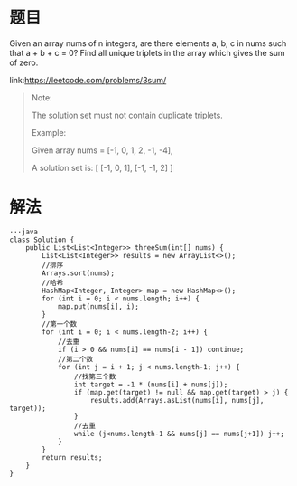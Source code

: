# 题目
Given an array nums of n integers, are there elements a, b, c in nums such that a + b + c = 0? Find all unique triplets in the array which gives the sum of zero.

link:https://leetcode.com/problems/3sum/

> 
> Note:
> 
> The solution set must not contain duplicate triplets.
> 
> Example:
> 
> Given array nums = [-1, 0, 1, 2, -1, -4],
> 
> A solution set is:
> [
>   [-1, 0, 1],
>   [-1, -1, 2]
> ]

# 解法
	···java
    class Solution {
	    public List<List<Integer>> threeSum(int[] nums) {
	        List<List<Integer>> results = new ArrayList<>();
	        //排序
	        Arrays.sort(nums);
	        //哈希
	        HashMap<Integer, Integer> map = new HashMap<>();
	        for (int i = 0; i < nums.length; i++) {
	            map.put(nums[i], i);
	        }
	        //第一个数
	        for (int i = 0; i < nums.length-2; i++) {
	            //去重
	            if (i > 0 && nums[i] == nums[i - 1]) continue;
	            //第二个数
	            for (int j = i + 1; j < nums.length-1; j++) {
	                //找第三个数
	                int target = -1 * (nums[i] + nums[j]);
	                if (map.get(target) != null && map.get(target) > j) {
	                    results.add(Arrays.asList(nums[i], nums[j], target));
	                }
	                //去重
	                while (j<nums.length-1 && nums[j] == nums[j+1]) j++;
	            }
	        }
	        return results;
	    }
	}
```